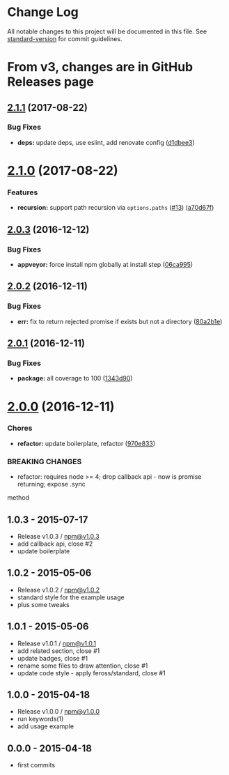 # Change Log

All notable changes to this project will be documented in this file. See [standard-version](https://github.com/conventional-changelog/standard-version) for commit guidelines.

# From v3, changes are in GitHub Releases page

<a name="2.1.1"></a>
## [2.1.1](https://github.com/tunnckoCore/get-installed-path/compare/v2.1.0...v2.1.1) (2017-08-22)


### Bug Fixes

* **deps:** update deps, use eslint, add renovate config ([d1dbee3](https://github.com/tunnckoCore/get-installed-path/commit/d1dbee3))



<a name="2.1.0"></a>
# [2.1.0](https://github.com/tunnckoCore/get-installed-path/compare/v2.0.3...v2.1.0) (2017-08-22)


### Features

* **recursion:** support path recursion via `options.paths` ([#13](https://github.com/tunnckoCore/get-installed-path/issues/13)) ([a70d67f](https://github.com/tunnckoCore/get-installed-path/commit/a70d67f))



<a name="2.0.3"></a>
## [2.0.3](https://github.com/tunnckocore/get-installed-path/compare/v2.0.2...v2.0.3) (2016-12-12)


### Bug Fixes

* **appveyor:** force install npm globally at install step ([06ca995](https://github.com/tunnckocore/get-installed-path/commit/06ca995))



<a name="2.0.2"></a>
## [2.0.2](https://github.com/tunnckocore/get-installed-path/compare/v2.0.1...v2.0.2) (2016-12-11)


### Bug Fixes

* **err:** fix to return rejected promise if exists but not a directory ([80a2b1e](https://github.com/tunnckocore/get-installed-path/commit/80a2b1e))



<a name="2.0.1"></a>
## [2.0.1](https://github.com/tunnckocore/get-installed-path/compare/v2.0.0...v2.0.1) (2016-12-11)


### Bug Fixes

* **package:** all coverage to 100 ([1343d90](https://github.com/tunnckocore/get-installed-path/commit/1343d90))



<a name="2.0.0"></a>
# [2.0.0](https://github.com/tunnckocore/get-installed-path/compare/v1.0.3...v2.0.0) (2016-12-11)


### Chores

* **refactor:** update boilerplate, refactor ([970e833](https://github.com/tunnckocore/get-installed-path/commit/970e833))


### BREAKING CHANGES

* refactor: requires node >= 4; drop callback api - now is promise returning; expose .sync

method





## 1.0.3 - 2015-07-17
- Release v1.0.3 / npm@v1.0.3
- add callback api, close #2
- update boilerplate

## 1.0.2 - 2015-05-06
- Release v1.0.2 / npm@v1.0.2
- standard style for the example usage
- plus some tweaks

## 1.0.1 - 2015-05-06
- Release v1.0.1 / npm@v1.0.1
- add related section, close #1
- update badges, close #1
- rename some files to draw attention, close #1
- update code style - apply feross/standard, close #1

## 1.0.0 - 2015-04-18
- Release v1.0.0 / npm@v1.0.0
- run keywords(1)
- add usage example

## 0.0.0 - 2015-04-18
- first commits